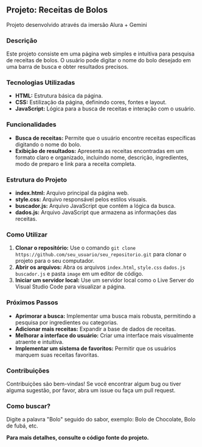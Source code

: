 ## Projeto: Receitas de Bolos
Projeto desenvolvido através da imersão Alura + Gemini

### Descrição
Este projeto consiste em uma página web simples e intuitiva para pesquisa de receitas de bolos. O usuário pode digitar o nome do bolo desejado em uma barra de busca e obter resultados precisos.

### Tecnologias Utilizadas
* **HTML:** Estrutura básica da página.
* **CSS:** Estilização da página, definindo cores, fontes e layout.
* **JavaScript:** Lógica para a busca de receitas e interação com o usuário.

### Funcionalidades
* **Busca de receitas:** Permite que o usuário encontre receitas específicas digitando o nome do bolo.
* **Exibição de resultados:** Apresenta as receitas encontradas em um formato claro e organizado, incluindo nome, descrição, ingredientes, modo de preparo e link para a receita completa.

### Estrutura do Projeto
* **index.html:** Arquivo principal da página web.
* **style.css:** Arquivo responsável pelos estilos visuais.
* **buscador.js:** Arquivo JavaScript que contém a lógica da busca.
* **dados.js:** Arquivo JavaScript que armazena as informações das receitas.

### Como Utilizar
1. **Clonar o repositório:** Use o comando `git clone https://github.com/seu_usuario/seu_repositorio.git` para clonar o projeto para o seu computador.
2. **Abrir os arquivos:** Abra os arquivos `index.html`, `style.css` `dados.js` `buscador.js` e pasta `image` em um editor de código.
3. **Iniciar um servidor local:** Use um servidor local como o Live Server do Visual Studio Code para visualizar a página.

### Próximos Passos
* **Aprimorar a busca:** Implementar uma busca mais robusta, permitindo a pesquisa por ingredientes ou categorias.
* **Adicionar mais receitas:** Expandir a base de dados de receitas.
* **Melhorar a interface do usuário:** Criar uma interface mais visualmente atraente e intuitiva.
* **Implementar um sistema de favoritos:** Permitir que os usuários marquem suas receitas favoritas.

### Contribuições
Contribuições são bem-vindas! Se você encontrar algum bug ou tiver alguma sugestão, por favor, abra um issue ou faça um pull request.

### Como buscar?
Digite a palavra "Bolo" seguido do sabor, exemplo: Bolo de Chocolate, Bolo de fubá, etc.

**Para mais detalhes, consulte o código fonte do projeto.**

